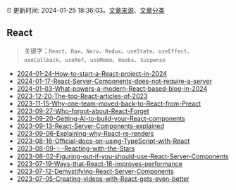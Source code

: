 :alarm_clock: 更新时间: 2024-01-25 18:36:03。[文章来源](/README.md)、[文章分类](/TAGS.md)

## React


> 关键字：`React`、`Rax`、`Nerv`、`Redux`、`useState`、`useEffect`、`useCallback`、`useRef`、`useMemo`、`Hooks`、`Suspense`



- [2024-01-24-How-to-start-a-React-project-in-2024](https://react.statuscode.com/issues/371) 
- [2024-01-17-React-Server-Components-does-not-require-a-server](https://react.statuscode.com/issues/370) 
- [2024-01-03-What-powers-a-modern-React-based-blog-in-2024](https://react.statuscode.com/issues/368) 
- [2023-12-20-The-top-React-articles-of-2023](https://react.statuscode.com/issues/367) 
- [2023-11-15-Why-one-team-moved-back-to-React-from-Preact](https://react.statuscode.com/issues/362) 
- [2023-09-27-Who-forgot-about-React-Forget](https://react.statuscode.com/issues/356) 
- [2023-09-20-Getting-AI-to-build-your-React-components](https://react.statuscode.com/issues/355) 
- [2023-09-13-React-Server-Components-explained](https://react.statuscode.com/issues/354) 
- [2023-09-06-Explaining-why-React-re-renders](https://react.statuscode.com/issues/353) 
- [2023-08-16-Official-docs-on-using-TypeScript-with-React](https://react.statuscode.com/issues/352) 
- [2023-08-09-✨-Reacting-with-the-Stars](https://react.statuscode.com/issues/351) 
- [2023-08-02-Figuring-out-if-you-should-use-React-Server-Components](https://react.statuscode.com/issues/350) 
- [2023-07-19-Ways-that-React-18-improves-performance](https://react.statuscode.com/issues/348) 
- [2023-07-12-Demystifying-React-Server-Components](https://react.statuscode.com/issues/347) 
- [2023-07-05-Creating-videos-with-React-gets-even-better](https://react.statuscode.com/issues/346) 
